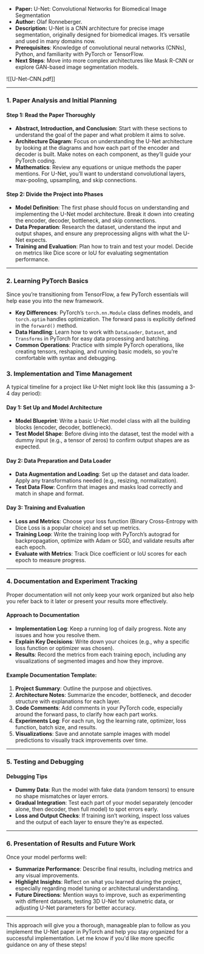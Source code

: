 - **Paper:**  U-Net: Convolutional Networks for Biomedical Image Segmentation
- **Author:** Olaf Ronneberger.
- **Description:** U-Net is a CNN architecture for precise image segmentation, originally designed for biomedical images. It’s versatile and used in many domains now.
- **Prerequisites**: Knowledge of convolutional neural networks (CNNs), Python, and familiarity with PyTorch or TensorFlow.
- **Next Steps**: Move into more complex architectures like Mask R-CNN or explore GAN-based image segmentation models.

![[U-Net-CNN.pdf]]

---

### **1. Paper Analysis and Initial Planning**

#### **Step 1: Read the Paper Thoroughly**
   - **Abstract, Introduction, and Conclusion**: Start with these sections to understand the goal of the paper and what problem it aims to solve.
   - **Architecture Diagram**: Focus on understanding the U-Net architecture by looking at the diagrams and how each part of the encoder and decoder is built. Make notes on each component, as they’ll guide your PyTorch coding.
   - **Mathematics**: Review any equations or unique methods the paper mentions. For U-Net, you’ll want to understand convolutional layers, max-pooling, upsampling, and skip connections.

#### **Step 2: Divide the Project into Phases**
   - **Model Definition**: The first phase should focus on understanding and implementing the U-Net model architecture. Break it down into creating the encoder, decoder, bottleneck, and skip connections.
   - **Data Preparation**: Research the dataset, understand the input and output shapes, and ensure any preprocessing aligns with what the U-Net expects.
   - **Training and Evaluation**: Plan how to train and test your model. Decide on metrics like Dice score or IoU for evaluating segmentation performance.

---

### **2. Learning PyTorch Basics**

Since you’re transitioning from TensorFlow, a few PyTorch essentials will help ease you into the new framework.

   - **Key Differences**: PyTorch’s `torch.nn.Module` class defines models, and `torch.optim` handles optimization. The forward pass is explicitly defined in the `forward()` method.
   - **Data Handling**: Learn how to work with `DataLoader`, `Dataset`, and `Transforms` in PyTorch for easy data processing and batching.
   - **Common Operations**: Practice with simple PyTorch operations, like creating tensors, reshaping, and running basic models, so you’re comfortable with syntax and debugging.

### **3. Implementation and Time Management**

A typical timeline for a project like U-Net might look like this (assuming a 3-4 day period):

#### **Day 1: Set Up and Model Architecture**
   - **Model Blueprint**: Write a basic U-Net model class with all the building blocks (encoder, decoder, bottleneck).
   - **Test Model Shape**: Before diving into the dataset, test the model with a dummy input (e.g., a tensor of zeros) to confirm output shapes are as expected.

#### **Day 2: Data Preparation and Data Loader**
   - **Data Augmentation and Loading**: Set up the dataset and data loader. Apply any transformations needed (e.g., resizing, normalization).
   - **Test Data Flow**: Confirm that images and masks load correctly and match in shape and format.

#### **Day 3: Training and Evaluation**
   - **Loss and Metrics**: Choose your loss function (Binary Cross-Entropy with Dice Loss is a popular choice) and set up metrics.
   - **Training Loop**: Write the training loop with PyTorch’s autograd for backpropagation, optimize with Adam or SGD, and validate results after each epoch.
   - **Evaluate with Metrics**: Track Dice coefficient or IoU scores for each epoch to measure progress.

---

### **4. Documentation and Experiment Tracking**

Proper documentation will not only keep your work organized but also help you refer back to it later or present your results more effectively.

#### **Approach to Documentation**
   - **Implementation Log**: Keep a running log of daily progress. Note any issues and how you resolve them.
   - **Explain Key Decisions**: Write down your choices (e.g., why a specific loss function or optimizer was chosen).
   - **Results**: Record the metrics from each training epoch, including any visualizations of segmented images and how they improve.

#### **Example Documentation Template:**

1. **Project Summary**: Outline the purpose and objectives.
2. **Architecture Notes**: Summarize the encoder, bottleneck, and decoder structure with explanations for each layer.
3. **Code Comments**: Add comments in your PyTorch code, especially around the forward pass, to clarify how each part works.
4. **Experiments Log**: For each run, log the learning rate, optimizer, loss function, batch size, and results.
5. **Visualizations**: Save and annotate sample images with model predictions to visually track improvements over time.

---

### **5. Testing and Debugging**

#### **Debugging Tips**
   - **Dummy Data**: Run the model with fake data (random tensors) to ensure no shape mismatches or layer errors.
   - **Gradual Integration**: Test each part of your model separately (encoder alone, then decoder, then full model) to spot errors early.
   - **Loss and Output Checks**: If training isn’t working, inspect loss values and the output of each layer to ensure they’re as expected.

---

### **6. Presentation of Results and Future Work**

Once your model performs well:
   - **Summarize Performance**: Describe final results, including metrics and any visual improvements.
   - **Highlight Insights**: Reflect on what you learned during the project, especially regarding model tuning or architectural understanding.
   - **Future Directions**: Mention ways to improve, such as experimenting with different datasets, testing 3D U-Net for volumetric data, or adjusting U-Net parameters for better accuracy.

---

This approach will give you a thorough, manageable plan to follow as you implement the U-Net paper in PyTorch and help you stay organized for a successful implementation. Let me know if you'd like more specific guidance on any of these steps!